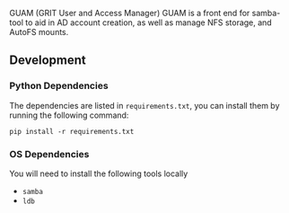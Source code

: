 GUAM (GRIT User and Access Manager)
GUAM is a front end for samba-tool to aid in AD account creation, as well as manage NFS storage, and AutoFS mounts.

## Development

### Python Dependencies

The dependencies are listed in `requirements.txt`, you can install them by running the following command:

`pip install -r requirements.txt`

### OS Dependencies

You will need to install the following tools locally

- `samba`
- `ldb`
